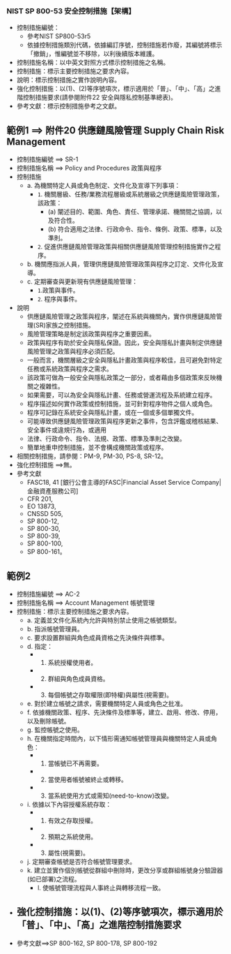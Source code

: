 ### NIST SP 800-53 安全控制措施【架構】
- 控制措施編號：
  - 參考NIST SP800-53r5
  - 依據控制措施類別代碼，依據編訂序號，控制措施若作廢，其編號將標示「撤銷」，惟編號並不移除，以利後續版本維護。
- 控制措施名稱：以中英文對照方式標示控制措施之名稱。
- 控制措施：標示主要控制措施之要求內容。
- 說明：標示控制措施之實作說明內容。
- 強化控制措施：以(1)、(2)等序號項次，標示適用於「普」、「中」、「高」之進階控制措施要求(請參閱附件22 安全與隱私控制基準總表)。
- 參考文獻：標示控制措施參考之文獻。
## 範例1  ==> 附件20 供應鏈風險管理 Supply Chain Risk Management
- 控制措施編號 ==> SR-1 
- 控制措施名稱 ==> Policy and Procedures 政策與程序
- 控制措施
  - a. 為機關特定人員或角色制定、文件化及宣導下列事項：
    - `1`. 機關層級、任務/業務流程層級或系統層級之供應鏈風險管理政策，該政策：
      - (a) 闡述目的、範圍、角色、責任、管理承諾、機關間之協調，以及符合性。
      - (b) 符合適用之法律、行政命令、指令、條例、政策、標準，以及準則。
    - `2`. 促進供應鏈風險管理政策與相關供應鏈風險管理控制措施實作之程序。
  - b. 機關應指派人員，管理供應鏈風險管理政策與程序之訂定、文件化及宣導。
  - c. 定期審查與更新現有供應鏈風險管理：
    - `1`.政策與事件。
    - `2`. 程序與事件。
- 說明
  - 供應鏈風險管理之政策與程序，闡述在系統與機關內，實作供應鏈風險管理(SR)家族之控制措施。
  - 風險管理策略是制定該政策與程序之重要因素。
  - 政策與程序有助於安全與隱私保證。因此，安全與隱私計畫與制定供應鏈風險管理之政策與程序必須匹配。
  - 一般而言，機關層級之安全與隱私計畫政策與程序較佳，且可避免對特定任務或系統政策與程序之需求。
  - 該政策可做為一般安全與隱私政策之一部分，或者藉由多個政策來反映機關之複雜性。
  - 如果需要，可以為安全與隱私計畫、任務或營運流程及系統建立程序。
  - 程序描述如何實作政策或控制措施，並可針對程序物件之個人或角色。
  - 程序可記錄在系統安全與隱私計畫，或在一個或多個單獨文件。
  - 可能導致供應鏈風險管理政策與程序更新之事件，包含評鑑或稽核結果、安全事件或違規行為，或適用
  - 法律、行政命令、指令、法規、政策、標準及準則之改變。
  - 簡單地重申控制措施，並不會構成機關政策或程序。
- 相關控制措施，請參閱：PM-9, PM-30, PS-8, SR-12。
- 強化控制措施 ==>無。
- 參考文獻
  - FASC18, 41  [銀行公會主導的FASC|Financial Asset Service Company|金融資產服務公司]
  - CFR 201,
  - EO 13873,
  - CNSSD 505,
  - SP 800-12,
  - SP 800-30,
  - SP 800-39,
  - SP 800-100,
  - SP 800-161。
## 範例2
- 控制措施編號 ==> AC-2 
- 控制措施名稱 ==> Account Management 帳號管理
- 控制措施：標示主要控制措施之要求內容。
  - a. 定義並文件化系統內允許與特別禁止使用之帳號類型。
  - b. 指派帳號管理員。
  - c. 要求設置群組與角色成員資格之先決條件與標準。
  - d. 指定：
    - 1. 系統授權使用者。
    - 2. 群組與角色成員資格。
    - 3. 每個帳號之存取權限(即特權)與屬性(視需要)。
  - e. 對於建立帳號之請求，需要機關特定人員或角色之批准。
  - f. 依據機關政策、程序、先決條件及標準等，建立、啟用、修改、停用，以及刪除帳號。
  - g. 監控帳號之使用。
  - h. 在機關指定時間內，以下情形需通知帳號管理員與機關特定人員或角色：
    - 1. 當帳號已不再需要。
    - 2. 當使用者帳號被終止或轉移。
    - 3. 當系統使用方式或需知(need-to-know)改變。
  - i. 依據以下內容授權系統存取：
    - 1. 有效之存取授權。
    - 2. 預期之系統使用。
    - 3. 屬性(視需要)。
  - j. 定期審查帳號是否符合帳號管理要求。
  - k. 建立並實作個別帳號從群組中刪除時，更改分享或群組帳號身分驗證器(如已部署)之流程。
    - l. 使帳號管理流程與人事終止與轉移流程一致。
- 強化控制措施：以(1)、(2)等序號項次，標示適用於「普」、「中」、「高」之進階控制措施要求
  - 
- 參考文獻==>SP 800-162, SP 800-178, SP 800-192
